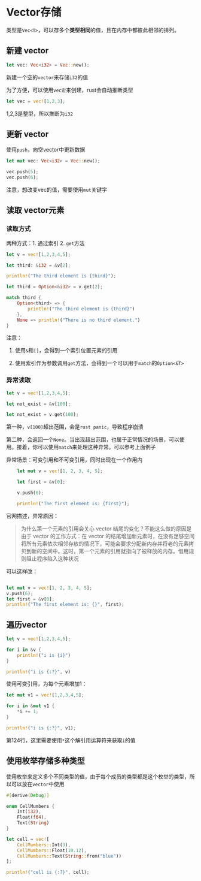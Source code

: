 # Vector存储

类型是`Vec<T>`，可以存多个**类型相同**的值，且在内存中都彼此相邻的排列。

## 新建 vector

```rs
let vec: Vec<i32> = Vec::new();
```

新建一个空的`vector`来存储`i32`的值

为了方便，可以使用`vec宏`来创建，rust会自动推断类型

```rs
let vec = vec![1,2,3];
```
1,2,3是整型，所以推断为`i32`

## 更新 vector

使用`push`，向空vector中更新数据

```rs
let mut vec: Vec<i32> = Vec::new();

vec.push(5);
vec.push(6);
```

注意，想改变vec的值，需要使用`mut`关键字

## 读取 vector元素

### 读取方式

两种方式：1. 通过索引 2. `get`方法

```rs
let v = vec![1,2,3,4,5];

let third: &i32 = &v[2];

println!("The third element is {third}");

let third = Option<&i32> = v.get(2);

match third {
    Option<third> => {
        println!("The third element is {third}")
    },
    None => println!("There is no third element.")
}
```

注意：

1. 使用`&`和`[]`，会得到一个索引位置元素的引用

2. 使用索引作为参数调用`get`方法，会得到一个可以用于`match`的`Option<&T>`


### 异常读取

```rs
let v = vec![1,2,3,4,5];

let not_exist = &v[100];

let not_exist = v.get(100);
```

第一种，`v[100]`超出范围，会是`rust panic`，导致程序崩溃

第二种，会返回一个`None`。当出现超出范围，也属于正常情况的场景，可以使用。接着，你可以使用`match`来处理这种异常。可以参考上面例子


异常场景：可变引用和不可变引用，同时出现在一个作用内

```rs
    let mut v = vec![1, 2, 3, 4, 5];

    let first = &v[0];

    v.push(6);

    println!("The first element is: {first}");

```

官网描述，异常原因：

> 为什么第一个元素的引用会关心 vector 结尾的变化？不能这么做的原因是由于 vector 的工作方式：在 vector 的结尾增加新元素时，在没有足够空间将所有元素依次相邻存放的情况下，可能会要求分配新内存并将老的元素拷贝到新的空间中。这时，第一个元素的引用就指向了被释放的内存。借用规则阻止程序陷入这种状况

可以这样改：

```rs

let mut v = vec![1, 2, 3, 4, 5];
v.push(6);
let first = &v[0];
println!("The first element is: {}", first);

```

## 遍历vector

```rs
let v = vec![1,2,3,4,5];

for i in &v {
    println!("i is {i}")
}

println!("i is {:?}", v)
```

使用可变引用，为每个元素增加1：

```rs
let mut v1 = vec![1,2,3,4,5];

for i in &mut v1 {
    *i += 1;
}    

println!("i is {:?}", v1);
```

第124行，这里需要使用`*`这个解引用运算符来获取`i`的值


## 使用枚举存储多种类型

使用枚举来定义多个不同类型的值，由于每个成员的类型都是这个枚举的类型，所以可以放在`vector`中使用

```rs
#[derive(Debug)]

enum CellMumbers {
    Int(i32),
    Float(f64),
    Text(String)
}

let cell = vec![
    CellMumbers::Int(3),
    CellMumbers::Float(10.12),
    CellMumbers::Text(String::from("blue"))
];

println!("cell is {:?}", cell);
```

